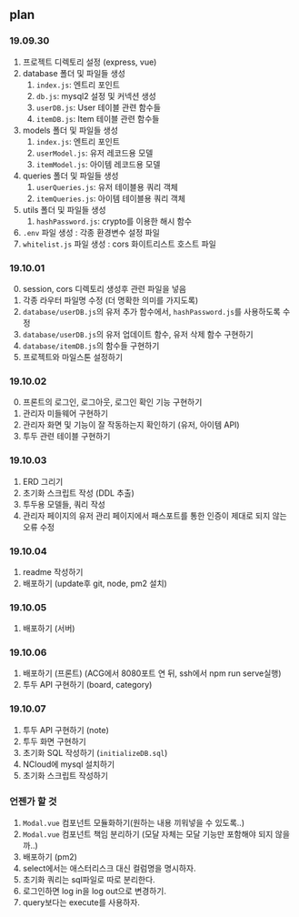 ## plan
### 19.09.30
1. 프로젝트 디렉토리 설정 (express, vue)
2. database 폴더 및 파일들 생성
    1. `index.js`: 엔트리 포인트
    2. `db.js`: mysql2 설정 및 커넥션 생성
    3. `userDB.js`: User 테이블 관련 함수들
    4. `itemDB.js`: Item 테이블 관련 함수들
3. models 폴더 및 파일들 생성
    1. `index.js`: 엔트리 포인트
    2. `userModel.js`: 유저 레코드용 모델
    3. `itemModel.js`: 아이템 레코드용 모델
4. queries 폴더 및 파일들 생성
    1. `userQueries.js`: 유저 테이블용 쿼리 객체
    2. `itemQueries.js`: 아이템 테이블용 쿼리 객체
5. utils 폴더 및 파일들 생성
    1. `hashPassword.js`: crypto를 이용한 해시 함수
6. `.env` 파일 생성 : 각종 환경변수 설정 파일
7. `whitelist.js` 파일 생성 : cors 화이트리스트 호스트 파일

### 19.10.01
0. session, cors 디렉토리 생성후 관련 파일을 넣음
1. 각종 라우터 파일명 수정 (더 명확한 의미를 가지도록)
1. `database/userDB.js`의 유저 추가 함수에서, `hashPassword.js`를 사용하도록 수정
2. `database/userDB.js`의 유저 업데이트 함수, 유저 삭제 함수 구현하기
3. `database/itemDB.js`의 함수들 구현하기
4. 프로젝트와 마일스톤 설정하기

### 19.10.02
0. 프론트의 로그인, 로그아웃, 로그인 확인 기능 구현하기
1. 관리자 미들웨어 구현하기
2. 관리자 화면 및 기능이 잘 작동하는지 확인하기 (유저, 아이템 API)
3. 투두 관련 테이블 구현하기

### 19.10.03
1. ERD 그리기
2. 초기화 스크립트 작성 (DDL 추출)
3. 투두용 모델들, 쿼리 작성
4. 관리자 페이지의 유저 관리 페이지에서 패스포트를 통한 인증이 제대로 되지 않는 오류 수정

### 19.10.04 
1. readme 작성하기
2. 배포하기 (update후 git, node, pm2 설치)

### 19.10.05
1. 배포하기 (서버)

### 19.10.06
1. 배포하기 (프론트) (ACG에서 8080포트 연 뒤, ssh에서 npm run serve실행) 
2. 투두 API 구현하기 (board, category)

### 19.10.07
1. 투두 API 구현하기 (note)
2. 투두 화면 구현하기
3. 초기화 SQL 작성하기 (`initializeDB.sql`)
4. NCloud에 mysql 설치하기
5. 초기화 스크립트 작성하기

### 언젠가 할 것
1. `Modal.vue` 컴포넌트 모듈화하기(원하는 내용 끼워넣을 수 있도록..)
2. `Modal.vue` 컴포넌트 책임 분리하기 (모달 자체는 모달 기능만 포함해야 되지 않을까..)
3. 배포하기 (pm2)
6. select에서는 애스터리스크 대신 컬럼명을 명시하자.
7. 초기화 쿼리는 sql파일로 따로 분리한다.
10. 로그인하면 log in을 log out으로 변경하기.
11. query보다는 execute를 사용하자.